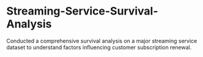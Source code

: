 # Streaming-Service-Survival-Analysis
Conducted a comprehensive survival analysis on a major streaming service dataset to understand factors influencing customer subscription renewal.

